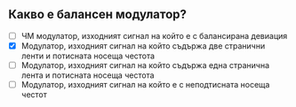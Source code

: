 ## Какво е балансен модулатор?

<!-- Верният отговор е отбелязан с [X] -->

- [ ] ЧМ модулатор, изходният сигнал на който е с балансирана девиация
- [X] Модулатор, изходният сигнал на който съдържа две странични ленти и потисната носеща честота
- [ ] Модулатор, изходният сигнал на който съдържа една странична лента и потисната носеща честота
- [ ] Модулатор, изходният сигнал на който е с неподтисната носеща честот
